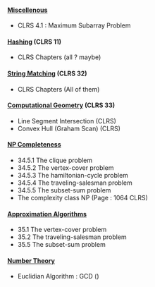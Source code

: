 #### <u>Miscellenous</u>
- CLRS 4.1 : Maximum Subarray Problem
#### <u>Hashing</u> (CLRS 11)
-  CLRS Chapters (all ? maybe)
#### <u>String Matching</u> (CLRS 32)
-  CLRS Chapters (All of them)
#### <u>Computational Geometry</u> (CLRS 33) 
-  Line Segment Intersection (CLRS)
- Convex Hull (Graham Scan) (CLRS)
#### <u>NP Completeness</u>
- 34.5.1 The clique problem
- 34.5.2 The vertex-cover problem
- 34.5.3 The hamiltonian-cycle problem
- 34.5.4 The traveling-salesman problem
- 34.5.5 The subset-sum problem
- The complexity class NP (Page : 1064 CLRS)
#### <u>Approximation Algorithms</u>
- 35.1 The vertex-cover problem
- 35.2 The traveling-salesman problem
- 35.5 The subset-sum problem


#### <u>Number Theory</u>
- Euclidian Algorithm : GCD ()
